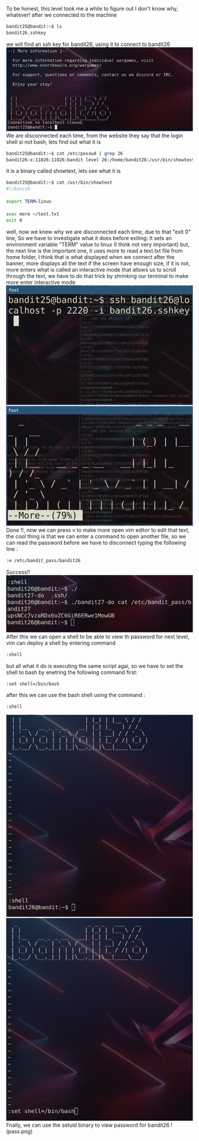 To be honest, this level took me a while to figure out I don't know why, whatever!
after we connected to the machine
```bash
bandit25@bandit:~$ ls
bandit26.sshkey
```
we will find an ssh key for bandit26, using it to connect to bandit26
![alt text](dec.png)
We are disconnected each time, from the website they say that the login shell si not bash, lets find out what it is
```bash
bandit25@bandit:~$ cat /etc/passwd | grep 26
bandit26:x:11026:11026:bandit level 26:/home/bandit26:/usr/bin/showtext
```
it is a binary called showtext, lets see what it is
```bash
bandit25@bandit:~$ cat /usr/bin/showtext 
#!/bin/sh

export TERM=linux

exec more ~/text.txt
exit 0
```
well, now we knew why we are disconnected each time, due to that "exit 0" line, So we have to investigate what it does before exiting:
It sets an environment variable "TERM" value to linux (I think not very important)
but, the next line is the important one, it uses more to read a text.txt file from home folder, I think that is what displayed when we connect after the banner, more displays all the text if the screen have enough size, if it is not, more enters what is called an interactive mode that allows us to scroll through the text, we have to do that trick by shrinking our terminal to make more enter interactive mode
![alt text](con.png)
![alt text](more.png)
Done !!, now we can press v to make more open vim editor to edit that text, the cool thing is that we can enter a command to open another file, so we can read the password before we have to disconnect
typing the following line :
```bash
:e /etc/bandit_pass/bandit26
```
Success!!
![alt](pass.png)
After this we can open a shell to be able to view th password for next level, vim can deploy a shell by entering command 
```bash
:shell
```
but all what it do is executing the same script agai, so we have to set the shell to bash by enetring the following command first:
```bash
:set shell=/bin/bash
```
after this we can use the bash shell using the command :
```bash
:shell
```
![alt](done.png)
![alt](sh.png)
Fnally, we can use the setuid binary to view password for bandit26
!(pass.png)
